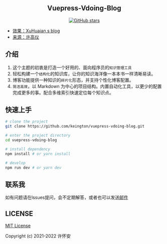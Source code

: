 <h2 align="center">Vuepress-Vdoing-Blog</h2>

<p align="center">
  <a href="https://github.com/keington/vuepress-vdoing-blog/stargazers"><img src="https://img.shields.io/github/stars/keington/vuepress-vdoing-blog?logo=ReverbNation&logoColor=rgba(255,255,255,.6)" alt="GitHub stars"></a>
</p>

* [效果：XuHuaian,s blog](https://linux-ln.com/)
* [来源：许高仪](https://github.com/xugaoyi/vuepress-theme-vdoing.git)

## 介绍
1. 这个主题的初衷是打造一个好用的、面向程序员的`知识管理工具`
2. 轻松构建一个`结构化`的知识库，让你的知识海洋像一本本书一样清晰易读。
3. 博客功能提供一种知识的`碎片化`形态，并支持个性化博客配置。
4. `简洁高效`，以 Markdown 为中心的项目结构。内置自动化工具，以更少的配置完成更多的事。配合多维索引快速定位每个知识点。

## 快速上手
```bash
# clone the project
git clone https://github.com/keington/vuepress-vdoing-blog.git

# enter the project directory
cd vuepress-vdoing-blog

# install dependency
npm install # or yarn install

# develop
npm run dev # or yarn dev
```

## 联系我
如有问题请在lssues提问，会不定期解答，或者也可以发送[邮件](mailto:keington@outlook.com)

## LICENSE
[MIT License](https://github.com/keington/vuepress-vdoing-blog/blob/b21bac74e61c04b6b71f024ebf0ab14ebe7f91c5/LICENSE)

Copyright (c) 2021-2022 许怀安
